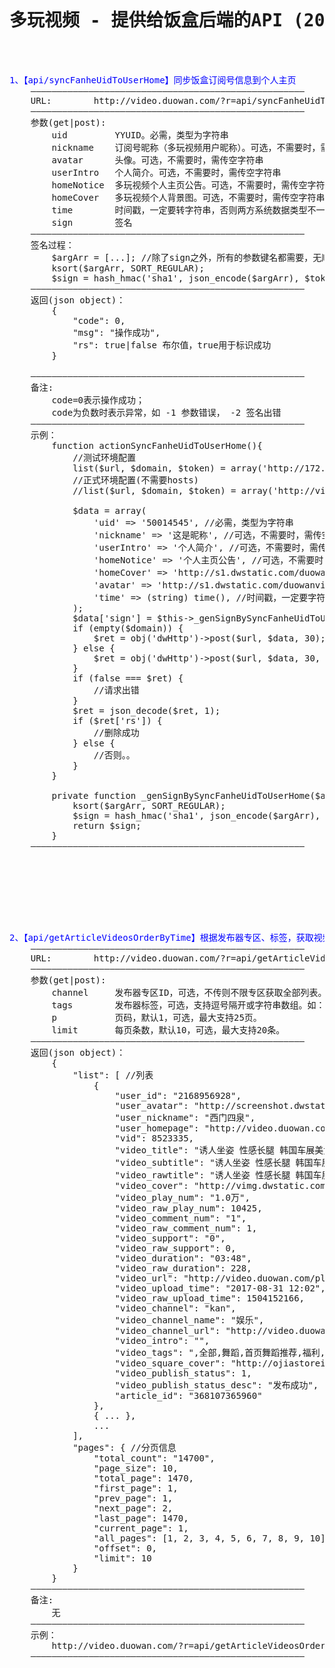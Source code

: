 <pre>

<h1><center>多玩视频 - 提供给饭盒后端的API (20170313)</center></h1>


<font color="blue">1、【api/syncFanheUidToUserHome】同步饭盒订阅号信息到个人主页</font>
	————————————————————————————————————————————————————
	URL:		http://video.duowan.com/?r=api/syncFanheUidToUserHome
	————————————————————————————————————————————————————
	参数(get|post):
		uid         YYUID。必需，类型为字符串
        nickname    订阅号昵称（多玩视频用户昵称）。可选，不需要时，需传空字符串
        avatar      头像。可选，不需要时，需传空字符串
        userIntro   个人简介。可选，不需要时，需传空字符串
        homeNotice  多玩视频个人主页公告。可选，不需要时，需传空字符串
        homeCover   多玩视频个人背景图。可选，不需要时，需传空字符串
        time        时间戳，一定要转字符串，否则两方系统数据类型不一致
        sign        签名
	————————————————————————————————————————————————————
    签名过程：
        $argArr = [...]; //除了sign之外，所有的参数键名都需要，无顺序放置要求
        ksort($argArr, SORT_REGULAR);
        $sign = hash_hmac('sha1', json_encode($argArr), $token);
    ————————————————————————————————————————————————————
	返回(json object)：
        {
            "code": 0,
            "msg": "操作成功",
            "rs": true|false 布尔值，true用于标识成功
        }

	————————————————————————————————————————————————————
	备注: 
		code=0表示操作成功；
        code为负数时表示异常，如 -1 参数错误， -2 签名出错
	————————————————————————————————————————————————————
	示例：
        function actionSyncFanheUidToUserHome(){
            //测试环境配置
            list($url, $domain, $token) = array('http://172.16.12.111/?r=api/syncFanheUidToUserHome', 'video.duowan.com', '9b1b3cdfcf5ec35a631c29ac210c25ef4fc9bd8d');
            //正式环境配置(不需要hosts)
            //list($url, $domain, $token) = array('http://video.duowan.com/?r=api/syncFanheUidToUserHome', '', '9b1b3cdfcf5ec35a631c29ac210c25ef4fc9bd8d');

            $data = array(
                'uid' => '50014545', //必需，类型为字符串
                'nickname' => '这是昵称', //可选，不需要时，需传空字符串
                'userIntro' => '个人简介', //可选，不需要时，需传空字符串
                'homeNotice' => '个人主页公告', //可选，不需要时，需传空字符串
                'homeCover' => 'http://s1.dwstatic.com/duowanvideo/20170313/20/1225823.gif', //可选，不需要时，需传空字符串
                'avatar' => 'http://s1.dwstatic.com/duowanvideo/20170313/20/1225823.gif', //可选，不需要时，需传空字符串
                'time' => (string) time(), //时间戳，一定要字符串，否则两方系统数据类型不一致
            );
            $data['sign'] = $this->_genSignBySyncFanheUidToUserHome($data, $token);
            if (empty($domain)) {
                $ret = obj('dwHttp')->post($url, $data, 30);
            } else {
                $ret = obj('dwHttp')->post($url, $data, 30, "Host: {$domain}");
            }
            if (false === $ret) {
                //请求出错
            }
            $ret = json_decode($ret, 1);
            if ($ret['rs']) {
                //删除成功
            } else {
                //否则。。
            }
        }

        private function _genSignBySyncFanheUidToUserHome($argArr, $token){
            ksort($argArr, SORT_REGULAR);
            $sign = hash_hmac('sha1', json_encode($argArr), $token);
            return $sign;
        }
	————————————————————————————————————————————————————








<font color="blue">2、【api/getArticleVideosOrderByTime】根据发布器专区、标签，获取视频列表</font>
	————————————————————————————————————————————————————
	URL:		http://video.duowan.com/?r=api/getArticleVideosOrderByTime
	————————————————————————————————————————————————————
	参数(get|post):
		channel     发布器专区ID，可选，不传则不限专区获取全部列表。
        tags        发布器标签，可选，支持逗号隔开或字符串数组。如："标签1"；"标签1,标签2,标签3"；["标签1", "标签2", "标签3"]。
        p           页码，默认1，可选，最大支持25页。
        limit       每页条数，默认10，可选，最大支持20条。
    ————————————————————————————————————————————————————
	返回(json object)：
        {
            "list": [ //列表
                {
                    "user_id": "2168956928",
                    "user_avatar": "http://screenshot.dwstatic.com/ojiasnsimage/243f0f8782d930a4e60ecc0d4b29c11e_len3357.jpg?imageview/0/w/150/h/150/format/jpg",
                    "user_nickname": "西门四泉",
                    "user_homepage": "http://video.duowan.com/u/2168956928",
                    "vid": 8523335,
                    "video_title": "诱人坐姿 性感长腿 韩国车展美女模特展示",
                    "video_subtitle": "诱人坐姿 性感长腿 韩国车展美女模特展示",
                    "video_rawtitle": "诱人坐姿 性感长腿 韩国车展美女模特展示",
                    "video_cover": "http://vimg.dwstatic.com/1735/8523335/9-220x124.jpg",
                    "video_play_num": "1.0万",
                    "video_raw_play_num": 10425,
                    "video_comment_num": "1",
                    "video_raw_comment_num": 1,
                    "video_support": "0",
                    "video_raw_support": 0,
                    "video_duration": "03:48",
                    "video_raw_duration": 228,
                    "video_url": "http://video.duowan.com/play/8523335.html",
                    "video_upload_time": "2017-08-31 12:02",
                    "video_raw_upload_time": 1504152166,
                    "video_channel": "kan",
                    "video_channel_name": "娱乐",
                    "video_channel_url": "http://video.duowan.com/yule/",
                    "video_intro": "",
                    "video_tags": ",全部,舞蹈,首页舞蹈推荐,福利,性感美女,图片,",
                    "video_square_cover": "http://ojiastoreimage.bs2dl.huanjuyun.com/320x180/1504149738602_len16813.jpg",
                    "video_publish_status": 1,
                    "video_publish_status_desc": "发布成功",
                    "article_id": "368107365960"
                },
                { ... },
                ...
            ],
            "pages": { //分页信息
                "total_count": "14700",
                "page_size": 10,
                "total_page": 1470,
                "first_page": 1,
                "prev_page": 1,
                "next_page": 2,
                "last_page": 1470,
                "current_page": 1,
                "all_pages": [1, 2, 3, 4, 5, 6, 7, 8, 9, 10],
                "offset": 0,
                "limit": 10
            }
        }
	————————————————————————————————————————————————————
	备注: 
        无
	————————————————————————————————————————————————————
	示例：
        http://video.duowan.com/?r=api/getArticleVideosOrderByTime&channel=lol&tags=%E6%B8%B8%E6%88%8F%E8%A7%86%E9%A2%91
	————————————————————————————————————————————————————





